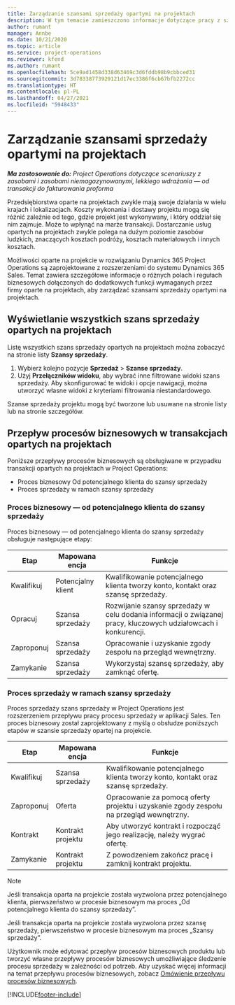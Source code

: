 ```yaml
---
title: Zarządzanie szansami sprzedaży opartymi na projektach
description: W tym temacie zamieszczono informacje dotyczące pracy z szansami sprzedaży związanymi z projektami.
author: rumant
manager: Annbe
ms.date: 10/21/2020
ms.topic: article
ms.service: project-operations
ms.reviewer: kfend
ms.author: rumant
ms.openlocfilehash: 5ce9ad1458d338d63469c3d6fddb98b9cbbced31
ms.sourcegitcommit: 3d78338773929121d17ec3386f6cb67bfb2272cc
ms.translationtype: HT
ms.contentlocale: pl-PL
ms.lasthandoff: 04/27/2021
ms.locfileid: "5948433"
---
```

# <a name="manage-project-based-opportunities"></a>Zarządzanie szansami sprzedaży opartymi na projektach

_**Ma zastosowanie do:** Project Operations dotyczące scenariuszy z zasobami i zasobami niemagazynowanymi, lekkiego wdrażania — od transakcji do fakturowania proforma_

Przedsiębiorstwa oparte na projektach zwykle mają swoje działania w wielu krajach i lokalizacjach. Koszty wykonania i dostawy projektu mogą się różnić zależnie od tego, gdzie projekt jest wykonywany, i który oddział się nim zajmuje. Może to wpłynąć na marże transakcji. Dostarczanie usług opartych na projektach zwykle polega na dużym poziomie zasobów ludzkich, znaczących kosztach podróży, kosztach materiałowych i innych kosztach.

Możliwości oparte na projekcie w rozwiązaniu Dynamics 365 Project Operations są zaprojektowane z rozszerzeniami do systemu Dynamics 365 Sales. Temat zawiera szczegółowe informacje o różnych polach i regułach biznesowych dołączonych do dodatkowych funkcji wymaganych przez firmy oparte na projektach, aby zarządzać szansami sprzedaży opartymi na projektach.

## <a name="view-all-project-based-opportunities"></a>Wyświetlanie wszystkich szans sprzedaży opartych na projektach

Listę wszystkich szans sprzedaży opartych na projektach można zobaczyć na stronie listy **Szansy sprzedaży**. 

1. Wybierz kolejno pozycje **Sprzedaż** > **Szanse sprzedaży**.
2. Użyj **Przełączników widoku**, aby wybrać inne filtrowane widoki szans sprzedaży. Aby skonfigurować te widoki i opcje nawigacji, można utworzyć własne widoki z kryteriami filtrowania niestandardowego.

Szanse sprzedaży projektu mogą być tworzone lub usuwane na stronie listy lub na stronie szczegółów.

## <a name="business-process-flow-for-project-based-deals"></a>Przepływ procesów biznesowych w transakcjach opartych na projektach

Poniższe przepływy procesów biznesowych są obsługiwane w przypadku transakcji opartych na projektach w Project Operations:

- Proces biznesowy Od potencjalnego klienta do szansy sprzedaży
- Proces sprzedaży w ramach szansy sprzedaży

### <a name="lead-to-opportunity-business-process"></a>Proces biznesowy — od potencjalnego klienta do szansy sprzedaży 
Proces biznesowy — od potencjalnego klienta do szansy sprzedaży obsługuje następujące etapy:

| Etap | Mapowana encja | Funkcje |
| --- | --- | --- |
| Kwalifikuj | Potencjalny klient | Kwalifikowanie potencjalnego klienta tworzy konto, kontakt oraz szansę sprzedaży. |
| Opracuj | Szansa sprzedaży | Rozwijanie szansy sprzedaży w celu dodania informacji o związanej pracy, kluczowych udziałowcach i konkurencji. |
| Zaproponuj | Szansa sprzedaży | Opracowanie i uzyskanie zgody zespołu na przegląd wewnętrzny. |
| Zamykanie | Szansa sprzedaży | Wykorzystaj szansę sprzedaży, aby zamknąć ofertę. |

### <a name="opportunity-sales-process"></a>Proces sprzedaży w ramach szansy sprzedaży
Proces sprzedaży szans sprzedaży w Project Operations jest rozszerzeniem przepływu pracy procesu sprzedaży w aplikacji Sales. Ten proces biznesowy został zaprojektowany z myślą o obsłudze poniższych etapów w szansie sprzedaży opartej na projekcie.

| Etap | Mapowana encja | Funkcje |
| --- | --- | --- |
| Kwalifikuj | Szansa sprzedaży | Kwalifikowanie potencjalnego klienta tworzy konto, kontakt oraz szansę sprzedaży. |
| Zaproponuj | Oferta | Opracowanie za pomocą oferty projektu i uzyskanie zgody zespołu na przegląd wewnętrzny. |
| Kontrakt | Kontrakt projektu | Aby utworzyć kontrakt i rozpocząć jego realizację, należy wygrać ofertę. |
| Zamykanie | Kontrakt projektu | Z powodzeniem zakończ pracę i zamknij kontrakt projektu. |

> [!NOTE]
> Jeśli transakcja oparta na projekcie została wyzwolona przez potencjalnego klienta, pierwszeństwo w procesie biznesowym ma proces „Od potencjalnego klienta do szansy sprzedaży”.
>
> Jeśli transakcja oparta na projekcie została wyzwolona przez szansę sprzedaży, pierwszeństwo w procesie biznesowym ma proces „Szansy sprzedaży”.

Użytkownik może edytować przepływ procesów biznesowych produktu lub tworzyć własne przepływy procesów biznesowych umożliwiające śledzenie procesu sprzedaży w zależności od potrzeb. Aby uzyskać więcej informacji na temat przepływu procesów biznesowych, zobacz [Omówienie przepływu procesów biznesowych](/dynamics365/customerengagement/on-premises/customize/business-process-flows-overview).


[!INCLUDE[footer-include](../includes/footer-banner.md)]